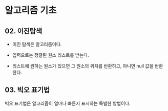 # 알고리즘 기초

## 02. 이진탐색

- 이진 탐색은 알고리즘이다.

- 입력으로는 정렬된 원소 리스트를 받는다.

- 리스트에 원하는 원소가 있으면 그 원소의 위치를 반환하고, 아니면 null 값을 반환한다.

## 03. 빅오 표기법

빅오 표기법은 알고리즘이 얼마나 빠른지 표시하는 특별한 방법이다.